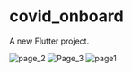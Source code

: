 # covid_onboard

A new Flutter project.


![page_2](https://user-images.githubusercontent.com/47283850/154629045-b9907ef6-f597-4fec-a289-d0fe8b7b3300.PNG)
![Page_3](https://user-images.githubusercontent.com/47283850/154629047-8da29f85-cd58-4424-8c2e-cfef2d82de45.PNG)
![page1](https://user-images.githubusercontent.com/47283850/154629048-5ee36cc3-f760-4fb4-aade-7a3b5be06846.PNG)
